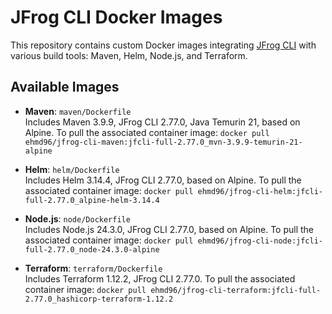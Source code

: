 # JFrog CLI Docker Images

This repository contains custom Docker images integrating [JFrog CLI](https://jfrog.com/getcli/) with various build tools: Maven, Helm, Node.js, and Terraform.

## Available Images

- **Maven**: `maven/Dockerfile`  
  Includes Maven 3.9.9, JFrog CLI 2.77.0, Java Temurin 21, based on Alpine.
  To pull the associated container image: `docker pull ehmd96/jfrog-cli-maven:jfcli-full-2.77.0_mvn-3.9.9-temurin-21-alpine`

- **Helm**: `helm/Dockerfile`  
  Includes Helm 3.14.4, JFrog CLI 2.77.0, based on Alpine.
  To pull the associated container image: `docker pull ehmd96/jfrog-cli-helm:jfcli-full-2.77.0_alpine-helm-3.14.4`

- **Node.js**: `node/Dockerfile`  
  Includes Node.js 24.3.0, JFrog CLI 2.77.0, based on Alpine.
  To pull the associated container image: `docker pull ehmd96/jfrog-cli-node:jfcli-full-2.77.0_node-24.3.0-alpine`

- **Terraform**: `terraform/Dockerfile`  
  Includes Terraform 1.12.2, JFrog CLI 2.77.0.
  To pull the associated container image: `docker pull ehmd96/jfrog-cli-terraform:jfcli-full-2.77.0_hashicorp-terraform-1.12.2`